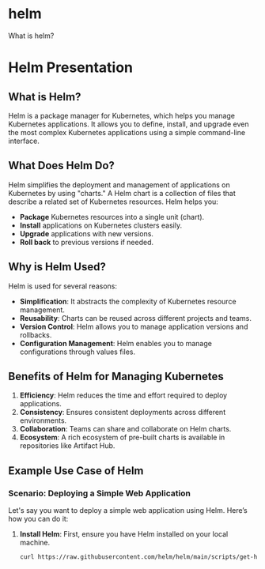 # helm
What is helm?

# Helm Presentation

## What is Helm?

Helm is a package manager for Kubernetes, which helps you manage Kubernetes applications. It allows you to define, install, and upgrade even the most complex Kubernetes applications using a simple command-line interface.

## What Does Helm Do?

Helm simplifies the deployment and management of applications on Kubernetes by using "charts." A Helm chart is a collection of files that describe a related set of Kubernetes resources. Helm helps you:

- **Package** Kubernetes resources into a single unit (chart).
- **Install** applications on Kubernetes clusters easily.
- **Upgrade** applications with new versions.
- **Roll back** to previous versions if needed.

## Why is Helm Used?

Helm is used for several reasons:

- **Simplification**: It abstracts the complexity of Kubernetes resource management.
- **Reusability**: Charts can be reused across different projects and teams.
- **Version Control**: Helm allows you to manage application versions and rollbacks.
- **Configuration Management**: Helm enables you to manage configurations through values files.

## Benefits of Helm for Managing Kubernetes

1. **Efficiency**: Helm reduces the time and effort required to deploy applications.
2. **Consistency**: Ensures consistent deployments across different environments.
3. **Collaboration**: Teams can share and collaborate on Helm charts.
4. **Ecosystem**: A rich ecosystem of pre-built charts is available in repositories like Artifact Hub.

## Example Use Case of Helm

### Scenario: Deploying a Simple Web Application

Let's say you want to deploy a simple web application using Helm. Here’s how you can do it:

1. **Install Helm**: First, ensure you have Helm installed on your local machine.

   ```bash
   curl https://raw.githubusercontent.com/helm/helm/main/scripts/get-helm-3 | bash
